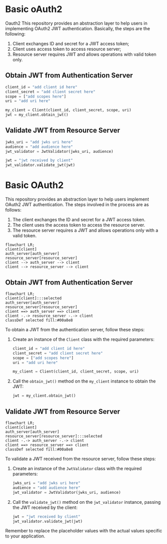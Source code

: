 # Basic oAuth2
Oauth2 
This repository provides an abstraction layer to help users in implementing OAuth2 JWT authentication.
Basically, the steps are the following:
1. Client exchanges ID and secret for a JWT access token;
2. Client uses access token to access resource server;
3. Resource server requires JWT and allows operations with valid token only.




## Obtain JWT from Authentication Server

```python
client_id = "add client id here"
client_secret = "add client secret here"
scope = ["add scopes here"]
uri = "add uri here"

my_client = Client(client_id, client_secret, scope, uri)
jwt = my_client.obtain_jwt()
```

## Validate JWT from Resource Server

```python
jwks_uri = "add jwks uri here"
audience = "add audience here"
jwt_validator = JwtValidator(jwks_uri, audience)

jwt = "jwt received by client"
jwt_validator.validate_jwt(jwt)
```


# Basic OAuth2

This repository provides an abstraction layer to help users implement OAuth2 JWT authentication. The steps involved in the process are as follows:

1. The client exchanges the ID and secret for a JWT access token.
2. The client uses the access token to access the resource server.
3. The resource server requires a JWT and allows operations only with a valid token.

```mermaid
flowchart LR;
client[client]
auth_server[auth_server]
resource_server[resource_server]
client --> auth_server --> client
client --> resource_server --> client
```

## Obtain JWT from Authentication Server
```mermaid
flowchart LR;
client[client]:::selected
auth_server[auth_server]
resource_server[resource_server]
client ==> auth_server ==> client
client -.-> resource_server -.-> client
classDef selected fill:#00a8e8
```
To obtain a JWT from the authentication server, follow these steps:

1. Create an instance of the `Client` class with the required parameters:
    ```python
    client_id = "add client id here"
    client_secret = "add client secret here"
    scope = ["add scopes here"]
    uri = "add uri here"

    my_client = Client(client_id, client_secret, scope, uri)
    ```

2. Call the `obtain_jwt()` method on the `my_client` instance to obtain the JWT:
    ```python
    jwt = my_client.obtain_jwt()
    ```

## Validate JWT from Resource Server
```mermaid
flowchart LR;
client[client]
auth_server[auth_server]
resource_server[resource_server]:::selected
client -.-> auth_server -.-> client
client ==> resource_server ==> client
classDef selected fill:#00a8e8
```
To validate a JWT received from the resource server, follow these steps:

1. Create an instance of the `JwtValidator` class with the required parameters:
    ```python
    jwks_uri = "add jwks uri here"
    audience = "add audience here"
    jwt_validator = JwtValidator(jwks_uri, audience)
    ```

2. Call the `validate_jwt()` method on the `jwt_validator` instance, passing the JWT received by the client:
    ```python
    jwt = "jwt received by client"
    jwt_validator.validate_jwt(jwt)
    ```

Remember to replace the placeholder values with the actual values specific to your application.

